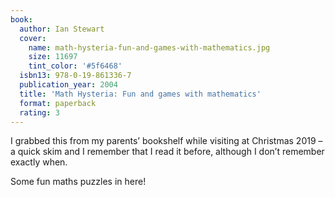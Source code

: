 ```yaml
---
book:
  author: Ian Stewart
  cover:
    name: math-hysteria-fun-and-games-with-mathematics.jpg
    size: 11697
    tint_color: '#5f6468'
  isbn13: 978-0-19-861336-7
  publication_year: 2004
  title: 'Math Hysteria: Fun and games with mathematics'
  format: paperback
  rating: 3
---
```


I grabbed this from my parents’ bookshelf while visiting at Christmas 2019 – a quick skim and I remember that I read it before, although I don’t remember exactly when.

Some fun maths puzzles in here!